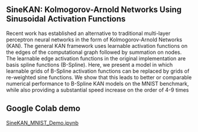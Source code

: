 ##  SineKAN: Kolmogorov-Arnold Networks Using Sinusoidal Activation Functions

Recent work has established an alternative to traditional multi-layer perceptron neural networks in
the form of Kolmogorov-Arnold Networks (KAN). The general KAN framework uses learnable
activation functions on the edges of the computational graph followed by summation on nodes.
The learnable edge activation functions in the original implementation are basis spline functions
(B-Spline). Here, we present a model in which learnable grids of B-Spline activation functions can
be replaced by grids of re-weighted sine functions. We show that this leads to better or comparable
numerical performance to B-Spline KAN models on the MNIST benchmark, while also providing a
substantial speed increase on the order of 4-9 times

## Google Colab demo

[SineKAN_MNIST_Demo.ipynb](https://github.com/ereinha/SineKAN/blob/main/SineKAN_MNIST_Demo.ipynb)
